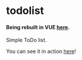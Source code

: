 # todolist
#### Being rebuilt in VUE [here](https://github.com/IndecisiveBoolean/ToDo-rebuild).

Simple ToDo list. 

You can see it in action [here](https://codepen.io/IndecisiveBoolean/full/GdpBgz/)!
